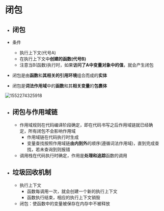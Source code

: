 # 闭包

+ ## 闭包

+ 条件

  + 执行上下文(代号A)
  + 在执行上下文中**创建的函数(代号B)**
  + 注意当B(函数)执行时，如果**访问了A中变量对象中的值**，就会产生闭包

+ 闭包是由**函数**和**其相关的引用环境**组合而成的**实体**

+ 闭包是**词法作用域**中的**函数**和其**相关变量**的**包裹体**


![1552274325918](https://i.imgur.com/rlO4Via.png)

+ ## 闭包与作用域链

  + 作用域规则在代码编译阶段确定，即在代码书写之后作用域链就已经确定，所有闭包不会影响作用域
    + 作用域链在代码执行时生成
    + 变量查找按照作用域链**由内到外**的顺序(遵循词法作用域)，直到完成查找，若未查询到则报错
  + 调用栈在代码执行时确定，作用是**处理和追踪**函数的调用

+ ## 垃圾回收机制

  + 执行上下文
    + 函数每调用一次，就会创建一个新的执行上下文
    + 函数执行结束，相应的执行上下文销毁
  + 闭包：使函数中的变量被保存在内存中不被释放
